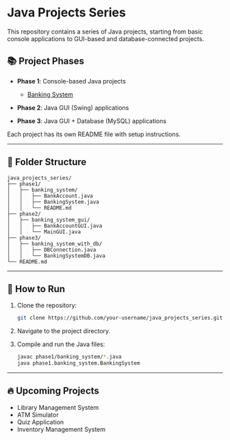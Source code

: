 # Java Projects Series

This repository contains a series of Java projects, starting from basic console applications to GUI-based and database-connected projects.

## 📚 Project Phases
- **Phase 1**: Console-based Java projects
  - [Banking System](phase1/banking_system/)

- **Phase 2**: Java GUI (Swing) applications
- **Phase 3**: Java GUI + Database (MySQL) applications

Each project has its own README file with setup instructions.

---

## 📂 Folder Structure
```
java_projects_series/
├── phase1/
│   ├── banking_system/
│   │   ├── BankAccount.java
│   │   ├── BankingSystem.java
│   │   └── README.md
├── phase2/
│   ├── banking_system_gui/
│   │   ├── BankAccountGUI.java
│   │   └── MainGUI.java
├── phase3/
│   ├── banking_system_with_db/
│   │   ├── DBConnection.java
│   │   └── BankingSystemDB.java
└── README.md
```

---
## 🚀 How to Run

1. Clone the repository:
    ```bash
    git clone https://github.com/your-username/java_projects_series.git
    ```
2. Navigate to the project directory.

3. Compile and run the Java files:
    ```bash
    javac phase1/banking_system/*.java
    java phase1.banking_system.BankingSystem
    ```

---

## 🔥 Upcoming Projects

- Library Management System
- ATM Simulator
- Quiz Application
- Inventory Management System
